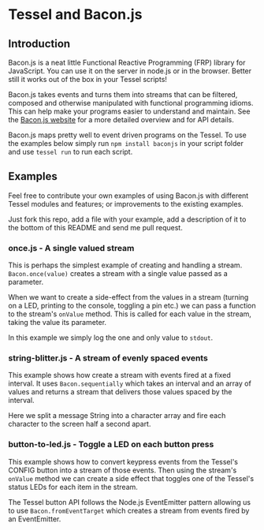# Tessel and Bacon.js

## Introduction

Bacon.js is a neat little Functional Reactive Programming (FRP) library for
JavaScript. You can use it on the server in node.js or in the browser. Better still it works
out of the box in your Tessel scripts!

Bacon.js takes events and turns them into streams that can be filtered, composed and otherwise
manipulated with functional programming idioms. This can help make your programs easier to understand and maintain. See the [Bacon.js website](http://baconjs.github.io/) for a more detailed overview and for API details.

Bacon.js maps pretty well to event driven programs on the Tessel. To use the examples below simply run `npm install baconjs` in your script folder and use `tessel run` to run each script.

## Examples

Feel free to contribute your own examples of using Bacon.js with different Tessel modules and features; or improvements to the existing examples.

Just fork this repo, add a file with your example, add a description of it to the bottom of this README and send me
pull request.

### once.js - A single valued stream

This is perhaps the simplest example of creating and handling a stream. `Bacon.once(value)` creates a stream with a single value passed as a parameter.

When we want to create a side-effect from the values in a stream (turning on a LED, printing to the console, toggling a pin etc.) we can pass a function to the stream's `onValue` method. This is called for each value in the stream, taking the value its parameter.

In this example we simply log the one and only value to `stdout`.

### string-blitter.js - A stream of evenly spaced events

This example shows how create a stream with events fired at a fixed interval. It uses `Bacon.sequentially` which takes an interval and an array of values and returns a stream that delivers those values spaced by the interval.

Here we split a message String into a character array and fire each character to the screen half a second apart.

### button-to-led.js - Toggle a LED on each button press

This example shows how to convert keypress events from the Tessel's CONFIG button into a stream of those events. Then using the stream's `onValue` method we can create a side effect that toggles one of the Tessel's status LEDs for each item in the stream.

The Tessel button API follows the Node.js EventEmitter pattern allowing us to use `Bacon.fromEventTarget` which creates a stream from events fired by an EventEmitter.
